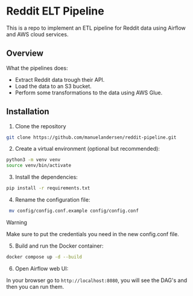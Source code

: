 # Reddit ELT Pipeline 

This is a repo to implement an ETL pipeline for Reddit data using Airflow and AWS cloud services.

## Overview

What the pipelines does:

- Extract Reddit data trough their API.
- Load the data to an S3 bucket.
- Perform some transformations to the data using AWS Glue.

## Installation

1)  Clone the repository

``` bash
git clone https://github.com/manuelandersen/reddit-pipeline.git
```

2)  Create a virtual environment (optional but recommended):

``` bash
python3 -m venv venv
source venv/bin/activate
```

3)  Install the dependencies:

``` bash
pip install -r requirements.txt
```

4) Rename the configuration file:

``` bash
 mv config/config.conf.example config/config.conf
``` 
> [!WARNING]  
> Make sure to put the credentials you need in the new config.conf file.

5) Build and run the Docker container:

``` bash
docker compose up -d --build
``` 

6) Open Airflow web UI:

In your browser go to `http://localhost:8080`, you will see the DAG's and then you can run them.